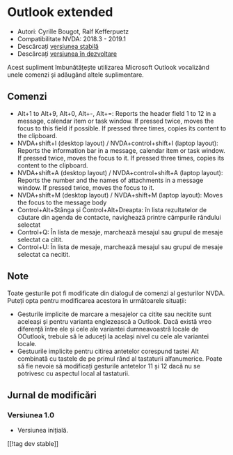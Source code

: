 # Outlook extended #

* Autori: Cyrille Bougot, Ralf Kefferpuetz
* Compatibilitate NVDA: 2018.3 - 2019.1
* Descărcați [versiunea stabilă][1]
* Descărcați [versiunea în dezvoltare][2]

Acest supliment îmbunătățește utilizarea Microsoft Outlook vocalizând unele
comenzi și adăugând altele suplimentare.

## Comenzi

* Alt+1 to Alt+9, Alt+0, Alt+-, Alt+=: Reports the header field 1 to 12 in a
  message, calendar item or task window. If pressed twice, moves the focus
  to this field if possible. If pressed three times, copies its content to
  the clipboard.
* NVDA+shift+I (desktop layout) / NVDA+control+shift+I (laptop layout):
  Reports the information bar in a message, calendar item or task window. If
  pressed twice, moves the focus to it. If pressed three times, copies its
  content to the clipboard.
* NVDA+shift+A (desktop layout) / NVDA+control+shift+A (laptop layout):
  Reports the number and the names of attachments in a message window. If
  pressed twice, moves the focus to it.
* NVDA+shift+M (desktop layout) / NVDA+shift+M (laptop layout): Moves the
  focus to the message body
* Control+Alt+Stânga și Control+Alt+Dreapta: în lista rezultatelor de
  căutare din agenda de contacte, navighează printre câmpurile rândului
  selectat
* Control+Q: În lista de mesaje, marchează mesajul sau grupul de mesaje
  selectat ca citit.
* Control+U: În lista de mesaje, marchează mesajul sau grupul de mesaje
  selectat ca necitit.

## Note

Toate gesturile pot fi modificate din dialogul de comenzi al gesturilor
NVDA. Puteți opta pentru modificarea acestora în următoarele situații:

* Gesturile implicite de marcare a mesajelor ca citite sau necitite sunt
  aceleași și pentru varianta englezească a Outlook. Dacă există vreo
  diferență între ele și cele ale variantei dumneavoastră locale de
  OOutlook, trebuie să le aduceți la același nivel cu cele ale variantei
  locale.
* Gestuurile implicite pentru citirea antetelor corespund tastei Alt
  combinată cu tastele de pe primul rând al tastaturii alfanumerice. Poate
  să fie nevoie să modificați gesturile antetelor 11 și 12 dacă nu se
  potrivesc cu aspectul local al tastaturii.

## Jurnal de modificări

### Versiunea 1.0

* Versiunea inițială.

[[!tag dev stable]]

[1]: https://addons.nvda-project.org/files/get.php?file=outlookextended

[2]: https://addons.nvda-project.org/files/get.php?file=outlookextended-dev
